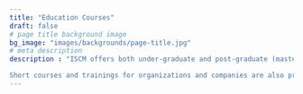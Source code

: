 ```yaml
---
title: "Education Courses"
draft: false
# page title background image
bg_image: "images/backgrounds/page-title.jpg"
# meta description
description : "ISCM offers both under-graduate and post-graduate (master and doctoral degrees). Students have opportunities to study abroad and be supervised by professors and lecturers from ISCM and from reputable universities in Europe, South Korea, New Zealand, and Japan. Dual degrees will be granted for students who can accumulate required number of credits from ISCM and partnering universities.

Short courses and trainings for organizations and companies are also provided regularly and on-demand. Majority of courses are delivered in English."
---
```

